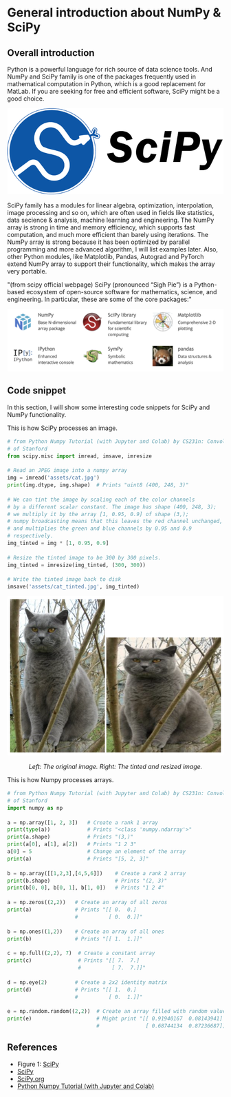 # General introduction about NumPy & SciPy

## Overall introduction
Python is a powerful language for rich source of data science tools. And NumPy and SciPy family is one of the packages frequently used in mathematical computation in Python, which is a good replacement for MatLab. If you are seeking for free and efficient software, SciPy might be a good choice.

<div align='center'>
    <img src="symbol.png" alt="Figure 1: SciPy familily symbol">
</div>

SciPy family has a modules for linear algebra, optimization, interpolation, image processing and so on, which are often used in fields like statistics, data secience & analysis, machine learning and engineering. The NumPy array is strong in time and memory efficiency, which supports fast computation, and much more efficient than barely using iterations. The NumPy array is strong because it has been optimized by parallel programming and more advanced algorithm, I will list examples later. Also, other Python modules, like Matplotlib, Pandas, Autograd and PyTorch extend NumPy array to support their functionality, which makes the array very portable.

"(from scipy official webpage) SciPy (pronounced “Sigh Pie”) is a Python-based ecosystem of open-source software for mathematics, science, and engineering. In particular, these are some of the core packages:"
<div align="center">
    <img src="family.png" alt="Figure 2: SciPy family">
</div>

## Code snippet
In this section, I will show some interesting code snippets for SciPy and NumPy functionality.

This is how SciPy processes an image.
```python
# from Python Numpy Tutorial (with Jupyter and Colab) by CS231n: Convolutional Neural Networks for Visual Recognition
# of Stanford
from scipy.misc import imread, imsave, imresize

# Read an JPEG image into a numpy array
img = imread('assets/cat.jpg')
print(img.dtype, img.shape)  # Prints "uint8 (400, 248, 3)"

# We can tint the image by scaling each of the color channels
# by a different scalar constant. The image has shape (400, 248, 3);
# we multiply it by the array [1, 0.95, 0.9] of shape (3,);
# numpy broadcasting means that this leaves the red channel unchanged,
# and multiplies the green and blue channels by 0.95 and 0.9
# respectively.
img_tinted = img * [1, 0.95, 0.9]

# Resize the tinted image to be 300 by 300 pixels.
img_tinted = imresize(img_tinted, (300, 300))

# Write the tinted image back to disk
imsave('assets/cat_tinted.jpg', img_tinted)
```
<div align="center">
    <img src="cat.png" alt="Figure 2: SciPy family">
</div>
<p align="center">
<i>Left: The original image. Right: The tinted and resized image.</i>
</p>

This is how Numpy processes arrays.
```python
# from Python Numpy Tutorial (with Jupyter and Colab) by CS231n: Convolutional Neural Networks for Visual Recognition
# of Stanford
import numpy as np

a = np.array([1, 2, 3])   # Create a rank 1 array
print(type(a))            # Prints "<class 'numpy.ndarray'>"
print(a.shape)            # Prints "(3,)"
print(a[0], a[1], a[2])   # Prints "1 2 3"
a[0] = 5                  # Change an element of the array
print(a)                  # Prints "[5, 2, 3]"

b = np.array([[1,2,3],[4,5,6]])    # Create a rank 2 array
print(b.shape)                     # Prints "(2, 3)"
print(b[0, 0], b[0, 1], b[1, 0])   # Prints "1 2 4"

a = np.zeros((2,2))   # Create an array of all zeros
print(a)              # Prints "[[ 0.  0.]
                      #          [ 0.  0.]]"

b = np.ones((1,2))    # Create an array of all ones
print(b)              # Prints "[[ 1.  1.]]"

c = np.full((2,2), 7)  # Create a constant array
print(c)               # Prints "[[ 7.  7.]
                       #          [ 7.  7.]]"

d = np.eye(2)         # Create a 2x2 identity matrix
print(d)              # Prints "[[ 1.  0.]
                      #          [ 0.  1.]]"

e = np.random.random((2,2))  # Create an array filled with random values
print(e)                     # Might print "[[ 0.91940167  0.08143941]
                             #               [ 0.68744134  0.87236687]]"
```

## References
- Figure 1: [SciPy](https://se.ewi.tudelft.nl/desosa2019/chapters/scipy/)
- [SciPy](https://en.wikipedia.org/wiki/SciPy)
- [SciPy.org](https://www.scipy.org)
- [Python Numpy Tutorial (with Jupyter and Colab)](https://cs231n.github.io/python-numpy-tutorial/)

